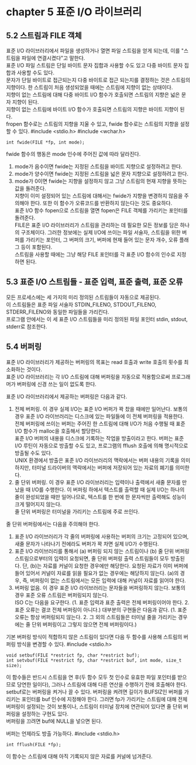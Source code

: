 # chapter 5 표준 I/O 라이브러리

## 5.2 스트림과 FILE 객체

표준 I/O 라이브러리에서 파일을 생성하거나 열면 파일 스트림을 얻게 되는데, 이를 "스트림을 파일에 연결시켰다"고 말한다. </br>
표준 I/O 파일 스트림은 단일 바이트 문자 집합과 사용할 수도 있고 다중 바이트 문자 집합과 사용할 수도 있다. </br>
문자가 단일 바이트로 접근되는지 다중 바이트로 접근 되는지를 결정하는 것은 스트림의 지향이다. 한 스트림이 처음 생성되었을 때에는 스트림에 지향이 없는 상태이다. </br>
지향이 없는 스트림에 대해 다중 바이트 I/O 함수가 호출되면 스트림의 지향은 넓은 문자 지향이 된다. </br>
지향이 없는 스트림에 바이트 I/O 함수가 호출되면 스트림의 지향은 바이트 지향이 된다. </br>
fropen 함수로는 스트림의 지향을 지울 수 있고, fwide 함수로는 스트림의 지향을 설정할 수 있다.
    #include <stdio.h>
    #include <wchar.h>

    int fwide(FILE *fp, int mode);
fwide 함수의 행동은 mode 인수에 주어진 값에 따라 달라진다. </br>
1. mode가 음수이면 fwide는 지정된 스트림을 바이트 지향으로 설정하려고 한다.
2. mode가 양수이면 fwide는 지정된 스트림을 넓은 문자 지향으로 설정하려고 한다.
3. mode가 0이면 fwide는 지향을 설정하지 않고 그냥 스트림의 현재 지향을 뜻하는 값을 돌려준다. </br>
지향이 이미 설정되어 있는 스트림에 대해서는 fwide가 지향을 변경하지 않음을 주의해야 한다. 또한 이 함수가 오류코드를 반환하지 않는다는 것도 중요하다. </br>
표준 I/O 함수 fopen으로 스트림을 열면 fopen은 FILE 객체를 가리키는 포인터를 돌려준다. </br>
FILE은 표준 I/O 라이브러리가 스트림을 관리하는 데 필요한 모든 정보를 담은 하나의 구조체이다. 그러한 정보에는 실제 I/O에 쓰이는 파일 서술자, 스트림을 위한 버퍼를 가리키는 포인터, 그 버퍼의 크기, 버퍼에 현재 들어 있는 문자 개수, 오류 플래그 등이 포함된다. </br>
스트림을 사용할 때에는 그냥 해당 FILE 포인터를 각 표준 I/O 함수의 인수로 지정하면 된다.

## 5.3 표준 I/O 스트림들 - 표준 입력, 표준 출력, 표준 오류

모든 프로세스에는 세 가지의 미리 정의된 스트림들이 자동으로 제공된다. </br>
이 스트림들은 표준 파일 서술자 STDIN_FILENO, STDOUT_FILENO, STDERR_FILENO와 동일한 파일들을 가리킨다. </br>
프로그램 안에서는 이 세 표준 I/O 스트림들을 미리 정의된 파일 포인터 stdin, stdout, stderr로 참조한다. 

## 5.4 버퍼링

표준 I/O 라이브러리가 제공하는 버퍼링의 목표는 read 호출과 write 호출의 횟수를 최소화하는 것이다. </br>
표준 I/O 라이브러리는 각 I/O 스트림에 대해 버퍼링을 자동으로 적용함으로써 프로그래머가 버퍼링에 신경 쓰는 일이 없도록 한다. 

표준 I/O 라이브러리에서 제공하는 버퍼링은 다음과 같다.

1. 전체 버퍼링. 이 경우 실제 I/O는 표준 I/O 버퍼가 꽉 찼을 때에만 일어난다. 보통의 경우 표준 I/O 라이브러리는 디스크에 있는 파일들에 이 전체 버퍼링을 적용한다. </br>
전체 버퍼링에 쓰이는 버퍼는 주어진 한 스트림에 대해 I/O가 처음 수행될 때 표준 I/O 함수가 malloc을 호출해서 할당한다. </br>
표준 I/O 버퍼의 내용을 디스크에 기록하는 작업을 방출이라고 한다. 버퍼는 표준 I/O 루틴이 자동으로 방출할 수도 있고, 프로그램의 fflush 호출에 의해 명시적으로 방출될 수도 있다. </br>
UNIX 환경에서 방출은 표준 I/O 라이브러리의 맥락에서는 버퍼 내용의 기록을 의미하지만, 터미널 드라이버의 맥락에서는 버퍼에 저장되어 있는 자료의 폐기를 의미한다. 
2. 줄 단위 버퍼링. 이 경우 표준 I/O 라이브러리는 입력이나 출력에서 새줄 문자를 만났을 때 I/O를 수행한다. 이 버퍼링 하에서 텍스트를 출력할 때 실제 I/O는 하나의 줄이 완성되었을 때만 일어나므로, 텍스트를 한 번에 한 문자씩만 출력해도 성능이 크게 떨어지지 않는다. </br>
줄 단위 버퍼링은 터미널을 가리키는 스트림에 주로 쓰인다. </br>

줄 단위 버퍼링에서는 다음을 주의해야 한다. </br>
1. 표준 I/O 라이브러리가 각 줄의 버퍼링에 사용하는 버퍼의 크기는 고정되어 있으며, 새줄 문자가 나타나기 전에라도 버퍼가 꽉 차면 실제 I/O가 수행된다.
2. 표준 I/O 라이브러리를 통해서 (a) 버퍼링 되지 않는 스트림이나 (b) 줄 단위 버퍼링 스트림으로부터의 입력이 요청되면, 줄 단위 버퍼링 출력 스트림들이 모두 방출된다.
단, (b)는 자료를 커널이 요청한 경우에만 해당한다. 요청된 자료가 이미 버퍼에 들어 있어서 커널이 자료를 읽을 필요가 없는 경우에는 해당하지 않는다. (a)의 경우, 즉, 버퍼링이 없는 스트림에서는 모든 입력에 대해 커널이 자료를 읽어야 한다.
3. 버퍼링 없음. 이 경우 표준 I/O 라이브러리는 문자들을 버퍼링하지 않는다. 보통의 경우 표준 오류 스트림은 버퍼링되지 않는다. </br>
ISO C는 다음을 요구한다. (1. 표준 입력과 표준 출력은 전체 버퍼링이어야 한다. 2. 표준 오류는 결코 전체 버퍼링이 아니다.)
대부분의 구현들은 다음과 같다. (1. 표준 오류는 항상 버퍼링되지 않는다. 2. 그 외의 스트림들은 터미널 줄을 가리키는 경우에는 줄 단위 버퍼링이고 그렇지 않으면 전체 버퍼링이다.)

기본 버퍼링 방식이 적합하지 않은 스트림이 있다면 다음 두 함수를 사용해 스트림의 버퍼링 방식을 변경할 수 있다.
    #include <stdio.h>

    void setbuf(FILE *restrict fp, char *restrict buf);
    int setvbuf(FILE *restrict fp, char *restrict buf, int mode, size_t size);
이 함수들은 반드시 스트림을 연 후(두 함수 모두 첫 인수로 유효한 파일 포인터를 받으므로 당연한 일이다), 그러나 스트림에 대해 다른 연산을 수행하기 전에 호출해야 한다. </br>
setbuf로는 버퍼링을 켜거나 끌 수 있다. 버퍼링을 켜려면 길이가 BUFSIZ인 버퍼를 가리키는 포인터를 buf 인수에 지정해야 한다. 그러면 fp가 가리키는 스트림에 대해 전체 버퍼링이 설정되는 것이 보통이나, 스트림이 터미널 장치에 연관되어 있다면 줄 단위 버퍼링을 설정하는 구현도 있다. </br>
버퍼링을 끄려면 buf에 NULL을 넣으면 된다. 

버퍼는 언제라도 방출 가능하다. 
    #include <stdio.h>

    int fflush(FILE *fp);
이 함수는 스트림에 대해 아직 기록되지 않은 자료를 커널에 넘겨준다. 
